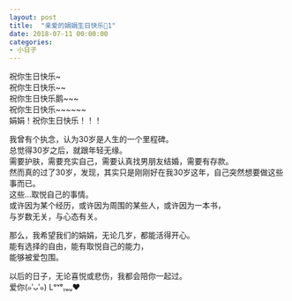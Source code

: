 ```yaml
---
layout: post
title:  "亲爱的娟娟生日快乐🎂1"
date: 2018-07-11 00:00:00
categories: 
- 小日子
---
```


祝你生日快乐~  
祝你生日快乐~~  
祝你生日快乐鹅~~~  
祝你生日快乐~~~~~~  
娟娟！祝你生日快乐！！！  

我曾有个执念，认为30岁是人生的一个里程碑。  
总觉得30岁之后，就跟年轻无缘。  
需要护肤，需要充实自己，需要认真找男朋友结婚，需要有存款。  
然而真的过了30岁，发现，其实只是刚刚好在我30岁这年，自己突然想要做这些事而已。  
这些...取悦自己的事情。  
或许因为某个经历，或许因为周围的某些人，或许因为一本书，  
与岁数无关，与心态有关。  

那么，我希望我们的娟娟，无论几岁，都能活得开心。  
能有选择的自由，能有取悦自己的能力，  
能够被爱包围。  

以后的日子，无论喜悦或悲伤，我都会陪你一起过。  
爱你(๑′ᴗ‵๑) Lᵒᵛᵉᵧₒᵤ❤  
